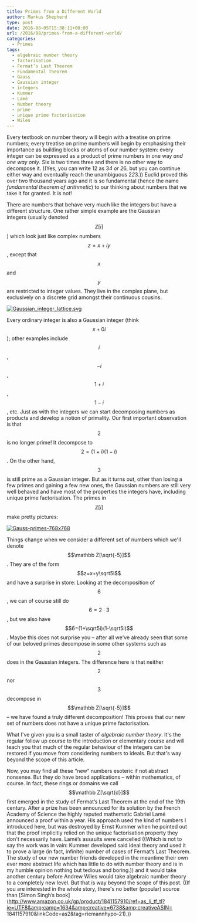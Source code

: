```yaml
---
title: Primes from a Different World
author: Markus Shepherd
type: post
date: 2016-08-05T15:38:11+00:00
url: /2016/08/primes-from-a-different-world/
categories:
  - Primes
tags:
  - algebraic number theory
  - factorisation
  - Fermat’s Last Theorem
  - Fundamental Theorem
  - Gauss
  - Gaussian integer
  - integers
  - Kummer
  - Lamé
  - Number theory
  - prime
  - unique prime factorisation
  - Wiles
---
```


Every textbook on number theory will begin with a treatise on prime numbers; every treatise on prime numbers will begin by emphasising their importance as building blocks or atoms of our number system: every integer can be expressed as a product of prime numbers in one way _and one way only_. Six is two times three and there is no other way to decompose it. ((Yes, you can write 12 as 3*4 or 2*6, but you can continue either way and eventually reach the unambiguous 2*2*3.)) Euclid proved this over two thousand years ago and it is so fundamental (hence the name _fundamental theorem of arithmetic_) to our thinking about numbers that we take it for granted. It is not!

There are numbers that behave very much like the integers but have a different structure. One rather simple example are the Gaussian integers (usually denoted $$\mathbb Z[i]$$) which look just like complex numbers $$z=x+iy$$, except that $$x$$ and $$y$$ are restricted to integer values. They live in the complex plane, but exclusively on a discrete grid amongst their continuous cousins.

[![Gaussian_integer_lattice.svg](http://localhost:8885/riemannhypothesis.info/wp-content/uploads/2016/08/Gaussian_integer_lattice.svg_-300x225.png)
](http://localhost:8885/riemannhypothesis.info/wp-content/uploads/2016/08/Gaussian_integer_lattice.svg_.png)<!-- more -->

Every ordinary integer is also a Gaussian integer (think $$x+0i$$); other examples include $$i$$, $$- i$$, $$1+i$$, $$1-i$$, etc. Just as with the integers we can start decomposing numbers as products and develop a notion of primality. Our first important observation is that $$2$$ is no longer prime! It decompose to $$2=(1+i)(1-i)$$. On the other hand, $$3$$ is still prime as a Gaussian integer. But as it turns out, other than losing a few primes and gaining a few new ones, the Gaussian numbers are still very well behaved and have most of the properties the integers have, including unique prime factorisation. The primes in $$\mathbb Z[i]$$ make pretty pictures:

[![Gauss-primes-768x768](http://localhost:8885/riemannhypothesis.info/wp-content/uploads/2016/08/Gauss-primes-768x768.png)
](http://localhost:8885/riemannhypothesis.info/wp-content/uploads/2016/08/Gauss-primes-768x768.png)

Things change when we consider a different set of numbers which we'll denote $$\mathbb Z[\sqrt{-5}]$$. They are of the form $$z=x+y\sqrt5i$$ and have a surprise in store: Looking at the decomposition of $$6$$, we can of course still do $$6=2\cdot3$$, but we also have $$6=(1+\sqrt5i)(1-\sqrt5i)$$. Maybe this does not surprise you – after all we've already seen that some of our beloved primes decompose in some other systems such as $$2$$ does in the Gaussian integers. The difference here is that neither $$2$$ nor $$3$$ decompose in$$\mathbb Z[\sqrt{-5}]$$ – we have found a truly different decomposition! This proves that our new set of numbers does not have a unique prime factorisation.

What I've given you is a small taster of _algebraic number theory_. It's the regular follow up course to the introduction or elementary course and will teach you that much of the regular behaviour of the integers can be restored if you move from considering numbers to ideals. But that's way beyond the scope of this article.

Now, you may find all these “new” numbers esoteric if not abstract nonsense. But they do have broad applications – within mathematics, of course. In fact, these rings or domains we call $$\mathbb Z[\sqrt{d}]$$ first emerged in the study of Fermat’s Last Theorem at the end of the 19th century. After a prize has been announced for its solution by the French Academy of Science the highly reputed mathematic Gabriel Lamé announced a proof within a year. His approach used the kind of numbers I introduced here, but was destroyed by Ernst Kummer when he pointed out that the proof implicitly relied on the unique factorisation property they don't necessarily have. Lamé’s assaults were cancelled ((Which is not to say the work was in vain: Kummer developed said ideal theory and used it to prove a large (in fact, infinite) number of cases of Fermat’s Last Theorem. The study of our new number friends developed in the meantime their own ever more abstract life which has little to do with number theory and is in my humble opinion nothing but tedious and boring.)) and it would take another century before Andrew Wiles would take algebraic number theory to a completely new level. But that is way beyond the scope of this post. ((If you are interested in the whole story, there's no better (popular) source than [Simon Singh’s book](http://www.amazon.co.uk/gp/product/1841157910/ref=as_li_tf_tl?ie=UTF8&amp;camp=1634&amp;creative=6738&amp;creativeASIN= 1841157910&amp;linkCode=as2&amp;tag=riemannhypo-21).))
